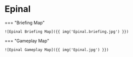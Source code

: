 # Epinal

=== "Briefing Map"

    ![Epinal Briefing Map]({{ img('Epinal.briefing.jpg') }})

=== "Gameplay Map"

    ![Epinal Gameplay Map]({{ img('Epinal.jpg') }})
